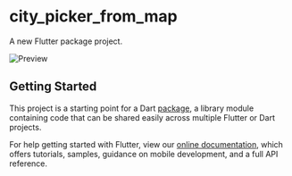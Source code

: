 # city_picker_from_map

A new Flutter package project.

![Preview](https://github.com/ahm3tcelik/city_picker_from_map/blob/master/showcase/first.gif)

## Getting Started

This project is a starting point for a Dart
[package](https://flutter.dev/developing-packages/),
a library module containing code that can be shared easily across
multiple Flutter or Dart projects.

For help getting started with Flutter, view our 
[online documentation](https://flutter.dev/docs), which offers tutorials, 
samples, guidance on mobile development, and a full API reference.
